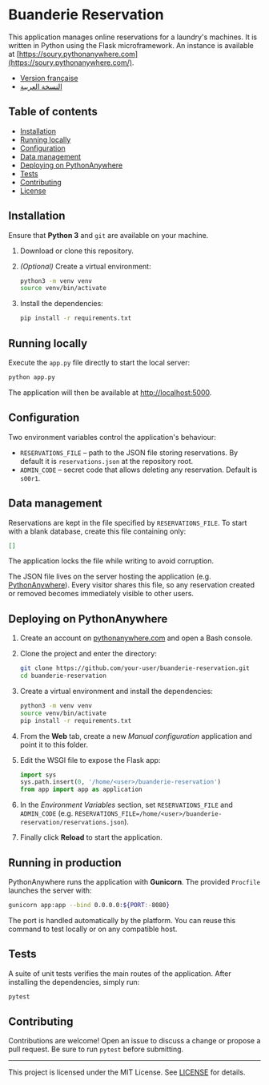 # Buanderie Reservation

This application manages online reservations for a laundry's machines. It is written in Python using the Flask microframework. An instance is available at [https://soury.pythonanywhere.com](https://soury.pythonanywhere.com/).

- [Version française](README.md)
- [النسخة العربية](README.ar.md)

## Table of contents
- [Installation](#installation)
- [Running locally](#running-locally)
- [Configuration](#configuration)
- [Data management](#data-management)
- [Deploying on PythonAnywhere](#deploying-on-pythonanywhere)
- [Tests](#tests)
- [Contributing](#contributing)
- [License](#license)

## Installation

Ensure that **Python 3** and `git` are available on your machine.

1. Download or clone this repository.
2. *(Optional)* Create a virtual environment:

   ```bash
   python3 -m venv venv
   source venv/bin/activate
   ```

3. Install the dependencies:

   ```bash
   pip install -r requirements.txt
   ```

## Running locally

Execute the `app.py` file directly to start the local server:

```bash
python app.py
```

The application will then be available at [http://localhost:5000](http://localhost:5000).

## Configuration

Two environment variables control the application's behaviour:

- `RESERVATIONS_FILE` – path to the JSON file storing reservations. By default it is `reservations.json` at the repository root.
- `ADMIN_CODE` – secret code that allows deleting any reservation. Default is `s00r1`.

## Data management

Reservations are kept in the file specified by `RESERVATIONS_FILE`. To start with a blank database, create this file containing only:

```json
[]
```

The application locks the file while writing to avoid corruption.

The JSON file lives on the server hosting the application (e.g.
[PythonAnywhere](https://www.pythonanywhere.com/)). Every visitor shares this
file, so any reservation created or removed becomes immediately visible to other
users.

## Deploying on PythonAnywhere

1. Create an account on [pythonanywhere.com](https://www.pythonanywhere.com/) and open a Bash console.
2. Clone the project and enter the directory:

   ```bash
   git clone https://github.com/your-user/buanderie-reservation.git
   cd buanderie-reservation
   ```

3. Create a virtual environment and install the dependencies:

   ```bash
   python3 -m venv venv
   source venv/bin/activate
   pip install -r requirements.txt
   ```

4. From the **Web** tab, create a new *Manual configuration* application and point it to this folder.
5. Edit the WSGI file to expose the Flask app:

   ```python
   import sys
   sys.path.insert(0, '/home/<user>/buanderie-reservation')
   from app import app as application
   ```

6. In the *Environment Variables* section, set `RESERVATIONS_FILE` and `ADMIN_CODE` (e.g. `RESERVATIONS_FILE=/home/<user>/buanderie-reservation/reservations.json`).
7. Finally click **Reload** to start the application.

## Running in production

PythonAnywhere runs the application with **Gunicorn**. The provided `Procfile`
launches the server with:

```bash
gunicorn app:app --bind 0.0.0.0:${PORT:-8080}
```

The port is handled automatically by the platform. You can reuse this command to
test locally or on any compatible host.

## Tests

A suite of unit tests verifies the main routes of the application. After installing the dependencies, simply run:

```bash
pytest
```

## Contributing

Contributions are welcome! Open an issue to discuss a change or propose a pull request. Be sure to run `pytest` before submitting.

---

This project is licensed under the MIT License. See [LICENSE](LICENSE) for details.
